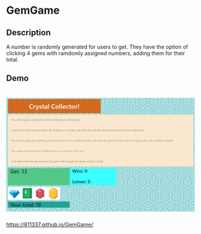 # GemGame

## Description
A number is randomly generated for users to get. They have the option of clicking 4 gems with ramdomly assigned numbers, adding them for their total.

## Demo

# ![screenshot](assets/images/screenshot.jpg)

https://811337.github.io/GemGame/
